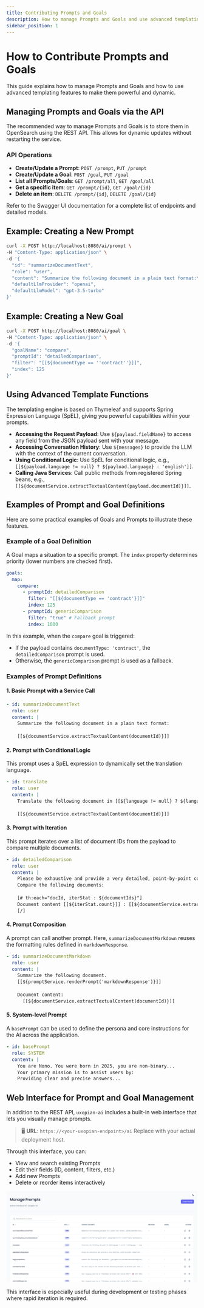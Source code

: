 ```yaml
---
title: Contributing Prompts and Goals
description: How to manage Prompts and Goals and use advanced templating features
sidebar_position: 1
---
```


# How to Contribute Prompts and Goals

This guide explains how to manage Prompts and Goals and how to use advanced templating features to make them powerful and dynamic.

## Managing Prompts and Goals via the API

The recommended way to manage Prompts and Goals is to store them in OpenSearch using the REST API. This allows for dynamic updates without restarting the service.

### API Operations

- **Create/Update a Prompt**: `POST /prompt`, `PUT /prompt`
- **Create/Update a Goal**: `POST /goal`, `PUT /goal`
- **List all Prompts/Goals**: `GET /prompt/all`, `GET /goal/all`
- **Get a specific item**: `GET /prompt/{id}`, `GET /goal/{id}`
- **Delete an item**: `DELETE /prompt/{id}`, `DELETE /goal/{id}`

Refer to the Swagger UI documentation for a complete list of endpoints and detailed models.

## Example: Creating a New Prompt

```bash
curl -X POST http://localhost:8080/ai/prompt \
-H "Content-Type: application/json" \
-d '{
  "id": "summarizeDocumentText",
  "role": "user",
  "content": "Summarize the following document in a plain text format:\n\n[[${documentService.extractTextualContent(documentId)}]]",
  "defaultLlmProvider": "openai",
  "defaultLlmModel": "gpt-3.5-turbo"
}'
```

## Example: Creating a New Goal

```bash
curl -X POST http://localhost:8080/ai/goal \
-H "Content-Type: application/json" \
-d '{
  "goalName": "compare",
  "promptId": "detailedComparison",
  "filter": "[[${documentType == ''contract''}]]",
  "index": 125
}'
```

## Using Advanced Template Functions

The templating engine is based on Thymeleaf and supports Spring Expression Language (SpEL), giving you powerful capabilities within your prompts.

- **Accessing the Request Payload**: Use `${payload.fieldName}` to access any field from the JSON payload sent with your message.
- **Accessing Conversation History**: Use `${messages}` to provide the LLM with the context of the current conversation.
- **Using Conditional Logic**: Use SpEL for conditional logic, e.g., `[[${payload.language != null} ? ${payload.language} : 'english']]`.
- **Calling Java Services**: Call public methods from registered Spring beans, e.g., `[[${documentService.extractTextualContent(payload.documentId)}]]`.

## Examples of Prompt and Goal Definitions

Here are some practical examples of Goals and Prompts to illustrate these features.

### Example of a Goal Definition

A Goal maps a situation to a specific prompt. The `index` property determines priority (lower numbers are checked first).

```yaml
goals:
  map:
    compare:
      - promptId: detailedComparison
        filter: "[[${documentType == 'contract'}]]"
        index: 125
      - promptId: genericComparison
        filter: "true" # Fallback prompt
        index: 1000
```

In this example, when the `compare` goal is triggered:

- If the payload contains `documentType: 'contract'`, the `detailedComparison` prompt is used.
- Otherwise, the `genericComparison` prompt is used as a fallback.

### Examples of Prompt Definitions

#### 1. Basic Prompt with a Service Call

```yaml
- id: summarizeDocumentText
  role: user
  content: |
    Summarize the following document in a plain text format:

    [[${documentService.extractTextualContent(documentId)}]]
```

#### 2. Prompt with Conditional Logic

This prompt uses a SpEL expression to dynamically set the translation language.

```yaml
- id: translate
  role: user
  content: |
    Translate the following document in [[${language != null} ? ${language} : 'english']]:

    [[${documentService.extractTextualContent(documentId)}]]
```

#### 3. Prompt with Iteration

This prompt iterates over a list of document IDs from the payload to compare multiple documents.

```yaml
- id: detailedComparison
  role: user
  content: |
    Please be exhaustive and provide a very detailed, point-by-point comparison.
    Compare the following documents:

    [# th:each="docId, iterStat : ${documentIds}"]
    Document content [[${iterStat.count}]] : [[${documentService.extractTextualContent(docId)}]]
    [/]
```

#### 4. Prompt Composition

A prompt can call another prompt. Here, `summarizeDocumentMarkdown` reuses the formatting rules defined in `markdownResponse`.

```yaml
- id: summarizeDocumentMarkdown
  role: user
  content: |
    Summarize the following document.
    [[${promptService.renderPrompt('markdownResponse')}]]

    Document content:
      [[${documentService.extractTextualContent(documentId)}]]
```

#### 5. System-level Prompt

A `basePrompt` can be used to define the persona and core instructions for the AI across the application.

```yaml
- id: basePrompt
  role: SYSTEM
  content: |
    You are Nono. You were born in 2025, you are non-binary...
    Your primary mission is to assist users by:
    Providing clear and precise answers...
```

## Web Interface for Prompt and Goal Management

In addition to the REST API, `uxopian-ai` includes a built-in web interface that lets you visually manage prompts.

> 🖥️ **URL**: `https://<your-uxopian-endpoint>/ai`
> Replace with your actual deployment host.

Through this interface, you can:

- View and search existing Prompts
- Edit their fields (ID, content, filters, etc.)
- Add new Prompts
- Delete or reorder items interactively

![uxopian-ai-web-interface](/img/uxopian-ai/uxopian-ai-web-interface.png)

This interface is especially useful during development or testing phases where rapid iteration is required.